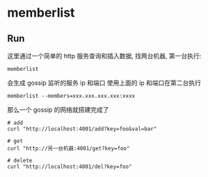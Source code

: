 # memberlist

## Run

这里通过一个简单的 http 服务查询和插入数据, 找两台机器, 第一台执行:

```
memberlist
```

会生成 gossip 监听的服务 ip 和端口
使用上面的 ip 和端口在第二台执行

```
memberlist --members=xxx.xxx.xxx.xxx:xxxx
```

那么一个 gossip 的网络就搭建完成了

```
# add
curl "http://localhost:4001/add?key=foo&val=bar"

# get
curl "http://另一台机器:4001/get?key=foo"

# delete
curl "http://localhost:4001/del?key=foo"
```
